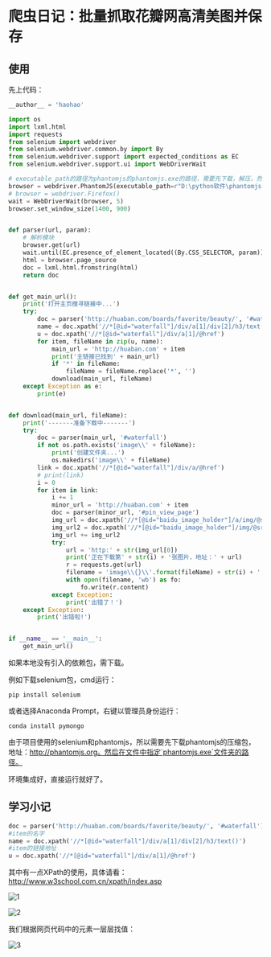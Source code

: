# 爬虫日记：批量抓取花瓣网高清美图并保存

## 使用

先上代码：

~~~~python
__author__ = 'haohao'

import os
import lxml.html
import requests
from selenium import webdriver
from selenium.webdriver.common.by import By
from selenium.webdriver.support import expected_conditions as EC
from selenium.webdriver.support.ui import WebDriverWait

# executable_path的路径为phantomjs的phantomjs.exe的路径，需要先下载，解压，然后指明路径（http://phantomjs.org/）
browser = webdriver.PhantomJS(executable_path=r"D:\python软件\phantomjs-2.1.1-windows\bin\phantomjs.exe")
# browser = webdriver.Firefox()
wait = WebDriverWait(browser, 5)
browser.set_window_size(1400, 900)


def parser(url, param):
    # 解析模块
    browser.get(url)
    wait.until(EC.presence_of_element_located((By.CSS_SELECTOR, param)))
    html = browser.page_source
    doc = lxml.html.fromstring(html)
    return doc


def get_main_url():
    print('打开主页搜寻链接中...')
    try:
        doc = parser('http://huaban.com/boards/favorite/beauty/', '#waterfall')
        name = doc.xpath('//*[@id="waterfall"]/div/a[1]/div[2]/h3/text()')
        u = doc.xpath('//*[@id="waterfall"]/div/a[1]/@href')
        for item, fileName in zip(u, name):
            main_url = 'http://huaban.com' + item
            print('主链接已找到' + main_url)
            if '*' in fileName:
                fileName = fileName.replace('*', '')
            download(main_url, fileName)
    except Exception as e:
        print(e)


def download(main_url, fileName):
    print('-------准备下载中-------')
    try:
        doc = parser(main_url, '#waterfall')
        if not os.path.exists('image\\' + fileName):
            print('创建文件夹...')
            os.makedirs('image\\' + fileName)
        link = doc.xpath('//*[@id="waterfall"]/div/a/@href')
        # print(link)
        i = 0
        for item in link:
            i += 1
            minor_url = 'http://huaban.com' + item
            doc = parser(minor_url, '#pin_view_page')
            img_url = doc.xpath('//*[@id="baidu_image_holder"]/a/img/@src')
            img_url2 = doc.xpath('//*[@id="baidu_image_holder"]/img/@src')
            img_url += img_url2
            try:
                url = 'http:' + str(img_url[0])
                print('正在下载第' + str(i) + '张图片，地址：' + url)
                r = requests.get(url)
                filename = 'image\\{}\\'.format(fileName) + str(i) + '.jpg'
                with open(filename, 'wb') as fo:
                    fo.write(r.content)
            except Exception:
                print('出错了！')
    except Exception:
        print('出错啦!')


if __name__ == '__main__':
    get_main_url()

~~~~

如果本地没有引入的依赖包，需下载。

例如下载selenium包，cmd运行：

~~~~
pip install selenium
~~~~

或者选择Anaconda Prompt，右键以管理员身份运行：

~~~~
conda install pymongo
~~~~

由于项目使用的selenium和phantomjs，所以需要先下载phantomjs的压缩包，地址：http://phantomjs.org。然后在文件中指定`phantomjs.exe`文件夹的路径。

环境集成好，直接运行就好了。



## 学习小记

~~~~python
doc = parser('http://huaban.com/boards/favorite/beauty/', '#waterfall')
#item的名字
name = doc.xpath('//*[@id="waterfall"]/div/a[1]/div[2]/h3/text()')
#item的链接地址
u = doc.xpath('//*[@id="waterfall"]/div/a[1]/@href')
~~~~

其中有一点XPath的使用，具体请看：http://www.w3school.com.cn/xpath/index.asp



![1](C:\Users\Administrator\Desktop\LearnPython\爬虫日记：批量抓取花瓣网高清美图并保存\1.png)

![2](C:\Users\Administrator\Desktop\LearnPython\爬虫日记：批量抓取花瓣网高清美图并保存\2.png)



我们根据网页代码中的元素一层层找值：

![3](C:\Users\Administrator\Desktop\LearnPython\爬虫日记：批量抓取花瓣网高清美图并保存\3.png)

